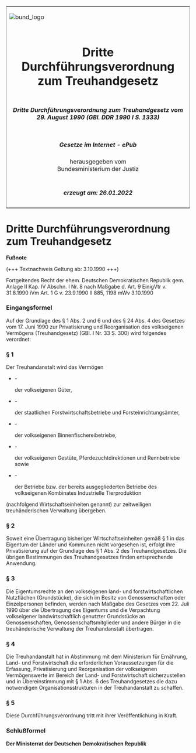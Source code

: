 <span id="DECKBLATT.html"></span>

<table border="0" frame="border" width="100%">

<tr valign="top">

<td align="left">

![bund\_logo](BfJ_2021_Web_de_de.gif)

</td>

<td align="right">

 

</td>

</tr>

<tr align="center" valign="middle">

<td colspan="2">

# Dritte Durchführungsverordnung zum Treuhandgesetz

</td>

</tr>

<tr align="center" valign="middle">

<td colspan="2">

##### Dritte Durchführungsverordnung zum Treuhandgesetz vom 29. August 1990 (GBl. DDR 1990 I S. 1333)

</td>

</tr>

<tr align="center" valign="middle">

<td colspan="2">

  
  

##### Gesetze im Internet - ePub  
  
herausgegeben vom  
Bundesministerium der Justiz

</td>

</tr>

<tr align="center" valign="bottom">

<td colspan="2">

  
  

##### erzeugt am: 26.01.2022

</td>

</tr>

</table>

<span id="DDNR213330990.html"></span>

# Dritte Durchführungsverordnung zum Treuhandgesetz

<div>

  
**Fußnote**

<div class="jnhtml">

<div>

<div class="jurAbsatz">

(+++ Textnachweis Geltung ab: 3.10.1990 +++)

</div>

<div class="jurAbsatz">

  
Fortgeltendes Recht der ehem. Deutschen Demokratischen Republik gem.
Anlage II Kap. IV Abschn. I Nr. 8 nach Maßgabe d. Art. 9 EinigVtr v.
31.8.1990 iVm Art. 1 G v. 23.9.1990 II 885, 1198 mWv 3.10.1990

</div>

</div>

</div>

</div>

<span id="DDNR213330990BJNE000100307.html"></span>

### Eingangsformel  

<div>

<div class="jnhtml">

<div>

<div class="jurAbsatz">

Auf der Grundlage des § 1 Abs. 2 und 6 und des § 24 Abs. 4 des Gesetzes
vom 17. Juni 1990 zur Privatisierung und Reorganisation des volkseigenen
Vermögens (Treuhandgesetz) (GBl. I Nr. 33 S. 300) wird folgendes
verordnet:

</div>

</div>

</div>

</div>

<span id="DDNR213330990BJNE000200307.html"></span>

### § 1  

<div>

<div class="jnhtml">

<div>

<div class="jurAbsatz">

Der Treuhandanstalt wird das Vermögen

  - \-
    
    <div style="">
    
    der volkseigenen Güter,
    
    </div>

  - \-
    
    <div style="">
    
    der staatlichen Forstwirtschaftsbetriebe und Forsteinrichtungsämter,
    
    </div>

  - \-
    
    <div style="">
    
    der volkseigenen Binnenfischereibetriebe,
    
    </div>

  - \-
    
    <div style="">
    
    der volkseigenen Gestüte, Pferdezuchtdirektionen und Rennbetriebe
    sowie
    
    </div>

  - \-
    
    <div style="">
    
    der Betriebe bzw. der bereits ausgegliederten Betriebe des
    volkseigenen Kombinates Industrielle Tierproduktion
    
    </div>

(nachfolgend Wirtschaftseinheiten genannt) zur zeitweiligen
treuhänderischen Verwaltung übergeben.

</div>

</div>

</div>

</div>

<span id="DDNR213330990BJNE000300307.html"></span>

### § 2  

<div>

<div class="jnhtml">

<div>

<div class="jurAbsatz">

Soweit eine Übertragung bisheriger Wirtschaftseinheiten gemäß § 1 in das
Eigentum der Länder und Kommunen nicht vorgesehen ist, erfolgt ihre
Privatisierung auf der Grundlage des § 1 Abs. 2 des Treuhandgesetzes.
Die übrigen Bestimmungen des Treuhandgesetzes finden entsprechende
Anwendung.

</div>

</div>

</div>

</div>

<span id="DDNR213330990BJNE000400307.html"></span>

### § 3  

<div>

<div class="jnhtml">

<div>

<div class="jurAbsatz">

Die Eigentumsrechte an den volkseigenen land- und forstwirtschaftlichen
Nutzflächen (Grundstücke), die sich im Besitz von Genossenschaften oder
Einzelpersonen befinden, werden nach Maßgabe des Gesetzes vom 22. Juli
1990 über die Übertragung des Eigentums und die Verpachtung volkseigener
landwirtschaftlich genutzter Grundstücke an Genossenschaften,
Genossenschaftsmitglieder und andere Bürger in die treuhänderische
Verwaltung der Treuhandanstalt übertragen.

</div>

</div>

</div>

</div>

<span id="DDNR213330990BJNE000500307.html"></span>

### § 4  

<div>

<div class="jnhtml">

<div>

<div class="jurAbsatz">

Die Treuhandanstalt hat in Abstimmung mit dem Ministerium für Ernährung,
Land- und Forstwirtschaft die erforderlichen Voraussetzungen für die
Erfassung, Privatisierung und Reorganisation der volkseigenen
Vermögenswerte im Bereich der Land- und Forstwirtschaft sicherzustellen
und in Übereinstimmung mit § 1 Abs. 6 des Treuhandgesetzes die dazu
notwendigen Organisationsstrukturen in der Treuhandanstalt zu schaffen.

</div>

</div>

</div>

</div>

<span id="DDNR213330990BJNE000600307.html"></span>

### § 5  

<div>

<div class="jnhtml">

<div>

<div class="jurAbsatz">

Diese Durchführungsverordnung tritt mit ihrer Veröffentlichung in Kraft.

</div>

</div>

</div>

</div>

<span id="DDNR213330990BJNE000700307.html"></span>

### Schlußformel  

<div>

<div class="jnhtml">

<div>

<div class="jurAbsatz">

<span style=";font-weight:bold">Der Ministerrat der Deutschen
Demokratischen Republik</span>

</div>

</div>

</div>

</div>

